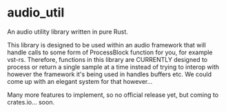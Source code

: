 # audio_util
An audio utility library written in pure Rust.

This library is designed to be used within an audio framework that will handle calls to some form of ProcessBlock function for you, for example vst-rs.
Therefore, functions in this library are CURRENTLY designed to process or return a single sample at a time instead of trying to interop with however the framework it's being used in handles buffers etc. We could come up with an elegant system for that however...

Many more features to implement, so no official release yet, but coming to crates.io... soon.